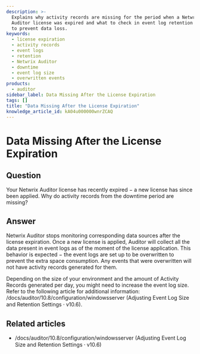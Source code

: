 ```yaml
---
description: >-
  Explains why activity records are missing for the period when a Netwrix
  Auditor license was expired and what to check in event log retention settings
  to prevent data loss.
keywords:
  - license expiration
  - activity records
  - event logs
  - retention
  - Netwrix Auditor
  - downtime
  - event log size
  - overwritten events
products:
  - auditor
sidebar_label: Data Missing After the License Expiration
tags: []
title: "Data Missing After the License Expiration"
knowledge_article_id: kA04u000000wnrZCAQ
---
```


# Data Missing After the License Expiration

## Question

Your Netwrix Auditor license has recently expired − a new license has since been applied. Why do activity records from the downtime period are missing?

## Answer

Netwrix Auditor stops monitoring corresponding data sources after the license expiration. Once a new license is applied, Auditor will collect all the data present in event logs as of the moment of the license application. This behavior is expected − the event logs are set up to be overwritten to prevent the extra space consumption. Any events that were overwritten will not have activity records generated for them.

Depending on the size of your environment and the amount of Activity Records generated per day, you might need to increase the event log size. Refer to the following article for additional information: /docs/auditor/10.8/configuration/windowsserver (Adjusting Event Log Size and Retention Settings ⸱ v10.6).

## Related articles

- /docs/auditor/10.8/configuration/windowsserver (Adjusting Event Log Size and Retention Settings ⸱ v10.6)
